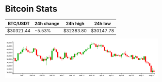 # Bitcoin Stats

BTC/USDT|24h change|24h high|24h low|
|---|---|---|---|
|$30321.44|-5.53%|$32383.80|$30147.78|

<img src="./chart.svg">
